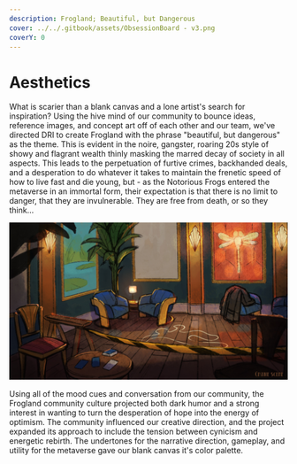 ```yaml
---
description: Frogland; Beautiful, but Dangerous
cover: ../../.gitbook/assets/ObsessionBoard - v3.png
coverY: 0
---
```


# Aesthetics

What is scarier than a blank canvas and a lone artist's search for inspiration? Using the hive mind of our community to bounce ideas, reference images, and concept art off of each other and our team, we've directed DRI to create Frogland with the phrase "beautiful, but dangerous" as the theme. This is evident in the noire, gangster, roaring 20s style of showy and flagrant wealth thinly masking the marred decay of society in all aspects. This leads to the perpetuation of furtive crimes, backhanded deals, and a desperation to do whatever it takes to maintain the frenetic speed of how to live fast and die young, but - as the Notorious Frogs entered the metaverse in an immortal form, their expectation is that there is no limit to danger, that they are invulnerable. They are free from death, or so they think...

![Murder at the Dragonfly Social Club](<../../.gitbook/assets/CRIME SCENE.jpg>)

Using all of the mood cues and conversation from our community, the Frogland community culture projected both dark humor and a strong interest in wanting to turn the desperation of hope into the energy of optimism. The community influenced our creative direction, and the project expanded its approach to include the tension between cynicism and energetic rebirth. The undertones for the narrative direction, gameplay, and utility for the metaverse gave our blank canvas it's color palette.
